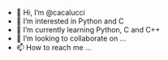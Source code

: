 - 👋 Hi, I’m @cacalucci
- 👀 I’m interested in Python and C
- 🌱 I’m currently learning Python, C and C++
- 💞️ I’m looking to collaborate on ...
- 📫 How to reach me ...

<!---
cacalucci/cacalucci is a ✨ special ✨ repository because its `README.md` (this file) appears on your GitHub profile.
You can click the Preview link to take a look at your changes.
--->
